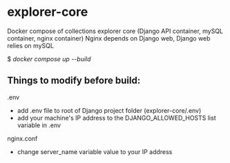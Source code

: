 # explorer-core
Docker compose of collections explorer core (Django API container, mySQL container, nginx container)
Nginx depends on Django web, Django web relies on mySQL


$ _docker compose up --build_



Things to modify before build:
-
.env
- add .env file to root of Django project folder (explorer-core/.env)
- add your machine's IP address to the DJANGO_ALLOWED_HOSTS list variable in .env


nginx.conf
- change server_name variable value to your IP address
